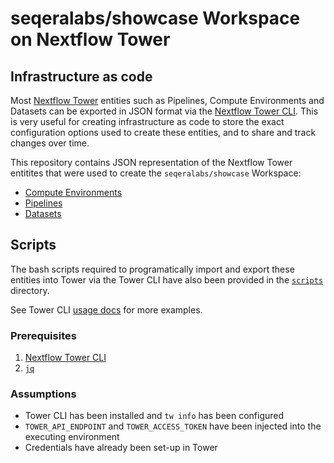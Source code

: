 # seqeralabs/showcase Workspace on Nextflow Tower

## Infrastructure as code

Most [Nextflow Tower](https://cloud.tower.nf/) entities such as Pipelines, Compute Environments and Datasets can be exported in JSON format via the [Nextflow Tower CLI](https://github.com/seqeralabs/tower-cli#nextflow-tower-cli). This is very useful for creating infrastructure as code to store the exact configuration options used to create these entities, and to share and track changes over time.

This repository contains JSON representation of the Nextflow Tower entitites that were used to create the `seqeralabs/showcase` Workspace:
- [Compute Environments](compute-envs)
- [Pipelines](pipelines)
- [Datasets](datasets)

## Scripts

The bash scripts required to programatically import and export these entities into Tower via the Tower CLI have also been provided in the [`scripts`](scripts) directory. 

See Tower CLI [usage docs](https://github.com/seqeralabs/tower-cli/blob/master/USAGE.md#usage-examples) for more examples.

### Prerequisites

1. [Nextflow Tower CLI](https://github.com/seqeralabs/tower-cli#1-installation)
2. [`jq`](https://stedolan.github.io/jq/)

### Assumptions

- Tower CLI has been installed and `tw info` has been configured
- `TOWER_API_ENDPOINT` and `TOWER_ACCESS_TOKEN` have been injected into the executing environment
- Credentials have already been set-up in Tower